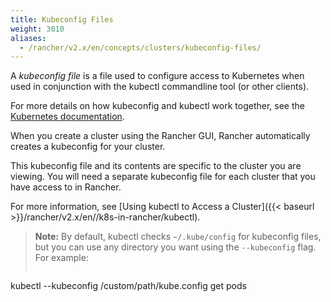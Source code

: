 ```yaml
---
title: Kubeconfig Files
weight: 3010
aliases:
  - /rancher/v2.x/en/concepts/clusters/kubeconfig-files/
---
```


A _kubeconfig file_ is a file used to configure access to Kubernetes when used in conjunction with the kubectl commandline tool (or other clients).

For more details on how kubeconfig and kubectl work together, see the [Kubernetes documentation](https://kubernetes.io/docs/tasks/access-application-cluster/configure-access-multiple-clusters/).

When you create a cluster using the Rancher GUI, Rancher automatically creates a kubeconfig for your cluster.

This kubeconfig file and its contents are specific to the cluster you are viewing. You will need a separate kubeconfig file for each cluster that you have access to in Rancher.

For more information, see [Using kubectl to Access a Cluster]({{< baseurl >}}/rancher/v2.x/en//k8s-in-rancher/kubectl).

>**Note:** By default, kubectl checks `~/.kube/config` for kubeconfig files, but you can use any directory you want using the `--kubeconfig` flag. For example:
>```bash
kubectl --kubeconfig /custom/path/kube.config get pods
```
